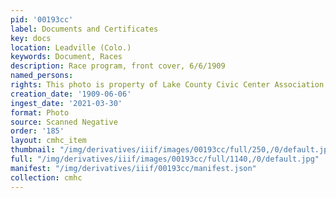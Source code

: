 ```yaml
---
pid: '00193cc'
label: Documents and Certificates
key: docs
location: Leadville (Colo.)
keywords: Document, Races
description: Race program, front cover, 6/6/1909
named_persons: 
rights: This photo is property of Lake County Civic Center Association.
creation_date: '1909-06-06'
ingest_date: '2021-03-30'
format: Photo
source: Scanned Negative
order: '185'
layout: cmhc_item
thumbnail: "/img/derivatives/iiif/images/00193cc/full/250,/0/default.jpg"
full: "/img/derivatives/iiif/images/00193cc/full/1140,/0/default.jpg"
manifest: "/img/derivatives/iiif/00193cc/manifest.json"
collection: cmhc
---
```

